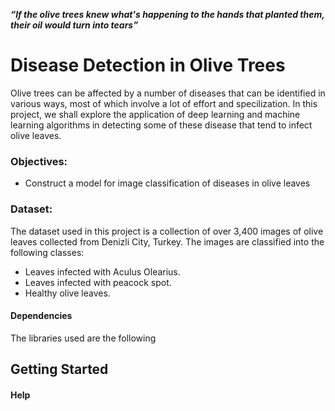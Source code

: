 ***“If the olive trees knew what's happening to the hands that planted them, their oil would turn into tears”***


# Disease Detection in Olive Trees
Olive trees can be affected by a number of diseases that can be identified in various ways, most of which involve a lot of effort and specilization. In this project,
we shall explore the application of deep learning and machine learning algorithms in detecting some of these disease that tend to infect olive leaves.

### Objectives:
- Construct a model for image classification of diseases in olive leaves

### Dataset:
The dataset used in this project is a collection of over 3,400 
images of olive leaves collected from Denizli City, Turkey. 
The images are classified into the following classes:  

- Leaves infected with Aculus Olearius.
- Leaves infected with peacock spot.
- Healthy olive leaves.


#### Dependencies
The libraries used are the following


## Getting Started



#### Help
